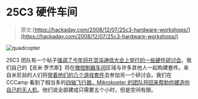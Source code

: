 # 25C3 硬件车间

> 原文:[https://hackaday.com/2008/12/07/25c3-hardware-workshops/](https://hackaday.com/2008/12/07/25c3-hardware-workshops/)

![quadcopter](../Images/6c7f8659e1acfc74768848c24b9a4f2a.png "quadcopter")

25C3 团队有一个帖子[强调了今年将在混沌通信大会上举行的一些硬件研讨会](http://events.ccc.de/2008/12/07/workshops-build-incredibly-cool-things-at-the-25c3/ "Build incredibly cool things at the 25C3!")。我们自己的【吉米·罗杰斯】将在[微控制器车间](http://events.ccc.de/congress/2008/wiki/MicrocontrollerWorkshop "MicrocontrollerWorkshop - 25C3 Public Wiki")区域与许多其他人一起构建套件。来自米尼翁的人们将[带着他们的几个游戏套件](http://events.ccc.de/congress/2008/wiki/Game_Kit_Workshop "Game Kit Workshop - 25C3 Public Wiki")去参加另一个研讨会。我们在 CCCamp 看到了相当多的[四轴飞行器，Mikrokopter 的团队将回来帮助你](http://hackaday.com/2007/08/10/cccamp-2007-quad-copters/ "Quad-copters  - Hack a Day")[建造你自己的无人机](http://events.ccc.de/congress/2008/wiki/Build_a_Quadrocopter "Build a Quadrocopter - 25C3 Public Wiki")。他们说全部建成只需要五个小时，但是空间有限。